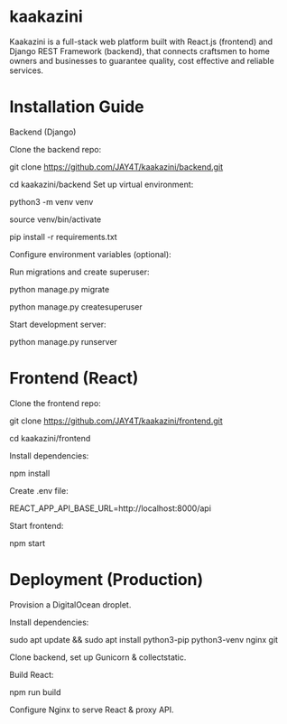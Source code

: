 # kaakazini
Kaakazini is a full-stack web platform built with React.js (frontend) and Django REST Framework (backend), that connects craftsmen to home owners and businesses to guarantee quality, cost effective and reliable services.

# Installation Guide

Backend (Django)

Clone the backend repo:


git clone https://github.com/JAY4T/kaakazini/backend.git

cd kaakazini/backend
Set up virtual environment:


python3 -m venv venv

source venv/bin/activate

pip install -r requirements.txt

Configure environment variables (optional):

Run migrations and create superuser:


python manage.py migrate

python manage.py createsuperuser

Start development server:


python manage.py runserver

# Frontend (React)

Clone the frontend repo:


git clone https://github.com/JAY4T/kaakazini/frontend.git

cd kaakazini/frontend

Install dependencies:


npm install

Create .env file:


REACT_APP_API_BASE_URL=http://localhost:8000/api

Start frontend:


npm start

# Deployment (Production)

Provision a DigitalOcean droplet.

Install dependencies:


sudo apt update && sudo apt install python3-pip python3-venv nginx git

Clone backend, set up Gunicorn & collectstatic.

Build React:


npm run build

Configure Nginx to serve React & proxy API.